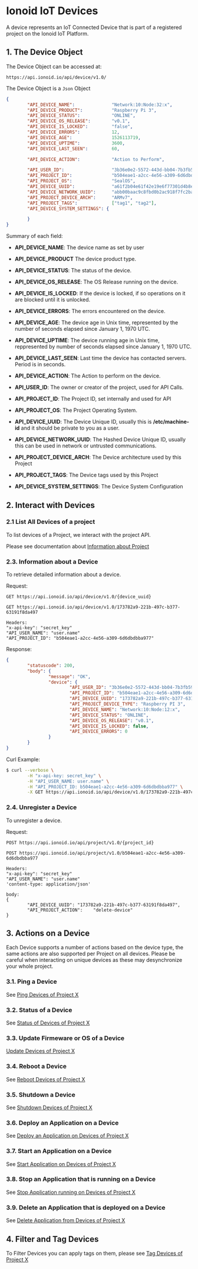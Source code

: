 # Ionoid IoT Devices

A device represents an IoT Connected Device that is part of a registered
project on the Ionoid IoT Platform.


## 1. The Device Object

The Device Object can be accessed at:
```
https://api.ionoid.io/api/device/v1.0/
```

The Device Object is a `Json` Object

```json
{
        "API_DEVICE_NAME":              "Network:10:Node:32:x",
        "API_DEVICE_PRODUCT":           "Raspberry Pi 3",
        "API_DEVICE_STATUS":            "ONLINE",
        "API_DEVICE_OS_RELEASE":        "v0.1",
        "API_DEVICE_IS_LOCKED":         "false",
        "API_DEVICE_ERRORS":            12,
        "API_DEVICE_AGE":               1526113719,
        "API_DEVICE_UPTIME":            3600,
        "API_DEVICE_LAST_SEEN":         60,

        "API_DEVICE_ACTION":            "Action to Perform",

        "API_USER_ID":                  "3b36e0e2-5572-443d-bb04-7b3fb596c7fe",
        "API_PROJECT_ID":               "b504eae1-a2cc-4e56-a309-6d6dbdbba977",
        "API_PROJECT_OS":               "SealOS",
        "API_DEVICE_UUID":              "a61f2b04e61f42e19e6f77301d4b8ee2",
        "API_DEVICE_NETWORK_UUID":      "abb00baac9c8fbd0b2ac918f7fc2ba7d",
        "API_PROJECT_DEVICE_ARCH":      "ARMv7",
        "API_PROJECT_TAGS":             ["tag1", "tag2"],
        "API_DEVICE_SYSTEM_SETTINGS": {

        }
}
```

Summary of each field:

* **API_DEVICE_NAME**: The device name as set by user

* **API_DEVICE_PRODUCT** The device product type.

* **API_DEVICE_STATUS**: The status of the device.

* **API_DEVICE_OS_RELEASE**: The OS Release running on the device.

* **API_DEVICE_IS_LOCKED**: If the device is locked, if so operations on
it are blocked until it is unlocked.

* **API_DEVICE_ERRORS**: The errors encountered on the device.

* **API_DEVICE_AGE**: The device age in Unix time, represented by the
number of seconds elapsed since January 1, 1970 UTC.

* **API_DEVICE_UPTIME**: The device running age in Unix time, reppresented
by number of seconds elapsed since January 1, 1970 UTC.

* **API_DEVICE_LAST_SEEN**: Last time the device has contacted servers.
Period is in seconds.

* **API_DEVICE_ACTION**: The Action to perform on the device.

* **API_USER_ID**: The owner or creator of the project, used for API
Calls.

* **API_PROJECT_ID**: The Project ID, set internally and used for API

* **API_PROJECT_OS**: The Project Operating System.

* **API_DEVICE_UUID**: The Device Unique ID, usually this is
**/etc/machine-id** and it should be private to you as a user.

* **API_DEVICE_NETWORK_UUID**: The Hashed Device Unique ID, usually this
can be used in network or untrusted communications.

* **API_PROJECT_DEVICE_ARCH**: The Device architecture used by this Project

* **API_PROJECT_TAGS**: The Device tags used by this Project

* **API_DEVICE_SYSTEM_SETTINGS**: The Device System Configuration


## 2. Interact with Devices

### 2.1 List All Devices of a project

To list devices of a Project, we interact with the
project API.

Please see documentation about [Information about
Project](../entities/projects.md)


### 2.3. Information about a Device

To retrieve detailed information about a device.

Request:
```
GET https://api.ionoid.io/api/device/v1.0/{device_uuid}

GET https://api.ionoid.io/api/device/v1.0/173782a9-221b-497c-b377-63191f8da497

Headers:
"x-api-key": "secret_key"
"API_USER_NAME": "user.name"
"API_PROJECT_ID": "b504eae1-a2cc-4e56-a309-6d6dbdbba977"
```

Response:
```json
{
        "statuscode": 200,
        "body": {
                "message": "OK",
                "device": {
                        "API_USER_ID": "3b36e0e2-5572-443d-bb04-7b3fb596c7fe",
                        "API_PROJECT_ID": "b504eae1-a2cc-4e56-a309-6d6dbdbba977",
                        "API_DEVICE_UUID": "173782a9-221b-497c-b377-63191f8da497",
                        "API_PROJECT_DEVICE_TYPE": "Raspberry PI 3",
                        "API_DEVICE_NAME": "Network:10:Node:12:x",
                        "API_DEVICE_STATUS": "ONLINE",
                        "API_DEVICE_OS_RELEASE": "v0.1",
                        "API_DEVICE_IS_LOCKED": false,
                        "API_DEVICE_ERRORS": 0
                }
        }
}
```

Curl Example:
```bash
$ curl --verbose \
        -H "x-api-key: secret_key" \
        -H "API_USER_NAME: user.name" \
        -H "API_PROJECT_ID: b504eae1-a2cc-4e56-a309-6d6dbdbba977" \
        -X GET https://api.ionoid.io/api/device/v1.0/173782a9-221b-497c-b377-63191f8da497
```


### 2.4. Unregister a Device

To unregister a device.

Request:
```
POST https://api.ionoid.io/api/project/v1.0/{project_id}

POST https://api.ionoid.io/api/project/v1.0/b504eae1-a2cc-4e56-a309-6d6dbdbba977

Headers:
"x-api-key": "secret_key"
"API_USER_NAME": "user.name"
'content-type: application/json'

body:
{
        "API_DEVICE_UUID": "173782a9-221b-497c-b377-63191f8da497",
        "API_PROJECT_ACTION":    "delete-device"
}
```


## 3. Actions on a Device

Each Device supports a number of actions based on the device type, the
same actions are also supported per Project on all devices. Please be
careful when interacting on unique devices as these may desynchronize
your whole project.


### 3.1. Ping a Device

See [Ping Devices of Project X](../entities/projects.md)


### 3.2. Status of a Device

See [Status of Devices of Project X](../entities/projects.md)


### 3.3. Update Firmeware or OS of a Device

[Update Devices of Project X](../entities/projects.md)


### 3.4. Reboot a Device

See [Reboot Devices of Project X](../entities/projects.md)


### 3.5. Shutdown a Device

See [Shutdown Devices of Project X](../entities/projects.md)


### 3.6. Deploy an Application on a Device

See [Deploy an Application on Devices of Project X](../entities/projects.md)


### 3.7. Start an Application on a Device

See [Start Application on Devices of Project X](../entities/projects.md)


### 3.8. Stop an Application that is running on a Device

See [Stop Application running on Devices of Project X](../entities/projects.md)

### 3.9. Delete an Application that is deployed on a Device

See [Delete Application from Devices of Project X](../entitiers/projects.md)


## 4. Filter and Tag Devices

To Filter Devices you can apply tags on them, please see [Tag Devices of
Project X](../entities/projects.md)
